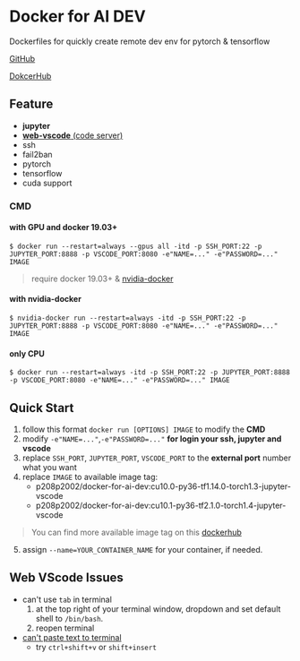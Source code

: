 # Docker for AI DEV
Dockerfiles for quickly create remote dev env for pytorch & tensorflow

[GitHub](https://github.com/p208p2002/docker-for-ai-dev)

[DokcerHub](https://hub.docker.com/r/p208p2002/docker-for-ai-dev)

## Feature
- **jupyter**
- [**web-vscode** (code server)](https://github.com/cdr/code-server)
- ssh
- fail2ban
- pytorch
- tensorflow
- cuda support

### CMD
#### with GPU and docker 19.03+
```
$ docker run --restart=always --gpus all -itd -p SSH_PORT:22 -p JUPYTER_PORT:8888 -p VSCODE_PORT:8080 -e"NAME=..." -e"PASSWORD=..." IMAGE
```
> require docker 19.03+ & [nvidia-docker](https://github.com/NVIDIA/nvidia-docker)

#### with nvidia-docker
```
$ nvidia-docker run --restart=always -itd -p SSH_PORT:22 -p JUPYTER_PORT:8888 -p VSCODE_PORT:8080 -e"NAME=..." -e"PASSWORD=..." IMAGE
```

#### only CPU
```
$ docker run --restart=always -itd -p SSH_PORT:22 -p JUPYTER_PORT:8888 -p VSCODE_PORT:8080 -e"NAME=..." -e"PASSWORD=..." IMAGE
```

## Quick Start
1. follow this format `docker run [OPTIONS] IMAGE` to modify the **CMD**
2.  modify `-e"NAME=..."`,`-e"PASSWORD=..."` **for login your ssh, jupyter and vscode**
3. replace `SSH_PORT`, `JUPYTER_PORT`, `VSCODE_PORT` to the **external port** number what you want
4. replace `IMAGE` to available image tag:
    - p208p2002/docker-for-ai-dev:cu10.0-py36-tf1.14.0-torch1.3-jupyter-vscode
    - p208p2002/docker-for-ai-dev:cu10.1-py36-tf2.1.0-torch1.4-jupyter-vscode
> You can find more available image tag on this [dockerhub](https://hub.docker.com/r/p208p2002/docker-for-ai-dev/tags)
5. assign `--name=YOUR_CONTAINER_NAME` for your container, if needed.

## Web VScode Issues
- can't use `tab` in terminal
    1. at the top right of your terminal window, dropdown and set default shell to `/bin/bash`.
    2. reopen terminal
- [can't paste text to terminal](https://github.com/cdr/code-server/issues/1106)
    - try `ctrl+shift+v` or `shift+insert`
